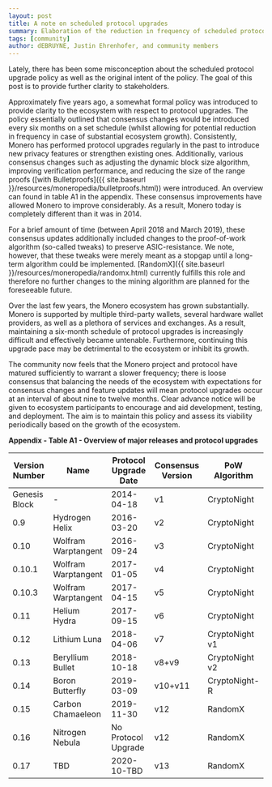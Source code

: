 ```yaml
---
layout: post
title: A note on scheduled protocol upgrades
summary: Elaboration of the reduction in frequency of scheduled protocol upgrades.
tags: [community]
author: dEBRUYNE, Justin Ehrenhofer, and community members
---
```


Lately, there has been some misconception about the scheduled protocol upgrade policy as well as the original intent of the policy. The goal of this post is to provide further clarity to stakeholders.

Approximately five years ago, a somewhat formal policy was introduced to provide clarity to the ecosystem with respect to protocol upgrades. The policy essentially outlined that consensus changes would be introduced every six months on a set schedule (whilst allowing for potential reduction in frequency in case of substantial ecosystem growth). Consistently, Monero has performed protocol upgrades regularly in the past to introduce new privacy features or strengthen existing ones. Additionally, various consensus changes such as adjusting the dynamic block size algorithm, improving verification performance, and reducing the size of the range proofs ([with Bulletproofs]({{ site.baseurl }}/resources/moneropedia/bulletproofs.html)) were introduced. An overview can found in table A1 in the appendix. These consensus improvements have allowed Monero to improve considerably. As a result, Monero today is completely different than it was in 2014.

For a brief amount of time (between April 2018 and March 2019), these consensus updates additionally included changes to the proof-of-work algorithm (so-called tweaks) to preserve ASIC-resistance. We note, however, that these tweaks were merely meant as a stopgap until a long-term algorithm could be implemented. [RandomX]({{ site.baseurl }}/resources/moneropedia/randomx.html) currently fulfills this role and therefore no further changes to the mining algorithm are planned for the foreseeable future.

Over the last few years, the Monero ecosystem has grown substantially. Monero is supported by multiple third-party wallets, several hardware wallet providers, as well as a plethora of services and exchanges. As a result, maintaining a six-month schedule of protocol upgrades is increasingly difficult and effectively became untenable. Furthermore, continuing this upgrade pace may be detrimental to the ecosystem or inhibit its growth.

The community now feels that the Monero project and protocol have matured sufficiently to warrant a slower frequency; there is loose consensus that balancing the needs of the ecosystem with expectations for consensus changes and feature updates will mean protocol upgrades occur at an interval of about nine to twelve months. Clear advance notice will be given to ecosystem participants to encourage and aid development, testing, and deployment. The aim is to maintain this policy and assess its viability periodically based on the growth of the ecosystem.

**Appendix - Table A1 - Overview of major releases and protocol upgrades**

| Version Number | Name | Protocol Upgrade Date | Consensus Version | PoW Algorithm |
| --- | --- | --- | --- | --- |
| Genesis Block | - | 2014-04-18 | v1 | CryptoNight |
| 0.9 | Hydrogen Helix | 2016-03-20 | v2 | CryptoNight |
| 0.10 | Wolfram Warptangent | 2016-09-24 | v3 | CryptoNight |
| 0.10.1 | Wolfram Warptangent | 2017-01-05 | v4 | CryptoNight |
| 0.10.3 | Wolfram Warptangent | 2017-04-15 | v5 | CryptoNight |
| 0.11 | Helium Hydra | 2017-09-15 | v6 | CryptoNight |
| 0.12 | Lithium Luna | 2018-04-06 | v7 | CryptoNight v1|
| 0.13 | Beryllium Bullet | 2018-10-18 | v8+v9 | CryptoNight v2 |
| 0.14 | Boron Butterfly | 2019-03-09 | v10+v11 | CryptoNight-R |
| 0.15 | Carbon Chamaeleon | 2019-11-30 | v12 | RandomX |
| 0.16 | Nitrogen Nebula | No Protocol Upgrade| v12 | RandomX |
| 0.17 | TBD | 2020-10-TBD | v13 | RandomX |